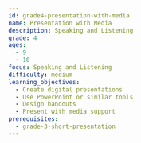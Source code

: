 ```yaml
---
id: grade4-presentation-with-media
name: Presentation with Media
description: Speaking and Listening
grade: 4
ages:
  - 9
  - 10
focus: Speaking and Listening
difficulty: medium
learning_objectives:
  - Create digital presentations
  - Use PowerPoint or similar tools
  - Design handouts
  - Present with media support
prerequisites:
  - grade-3-short-presentation
---
```


